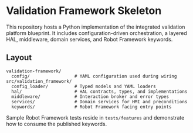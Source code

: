 # Validation Framework Skeleton

This repository hosts a Python implementation of the integrated validation platform
blueprint.  It includes configuration-driven orchestration, a layered HAL, middleware,
domain services, and Robot Framework keywords.

## Layout

```
validation-framework/
  config/                 # YAML configuration used during wiring
src/validation_framework/
  config_loader/          # Typed models and YAML loaders
  hal/                    # HAL contracts, types, and implementations
  middleware/             # Interaction broker and error types
  services/               # Domain services for HMI and preconditions
  keywords/               # Robot Framework facing entry points
```

Sample Robot Framework tests reside in `tests/features` and demonstrate how to
consume the published keywords.
